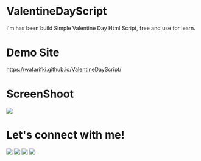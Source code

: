 # ValentineDayScript
I'm has been build Simple Valentine Day Html Script, free and use for learn.

# Demo Site
<a href="https://wafarifki.github.io/ValentineDayScript/">https://wafarifki.github.io/ValentineDayScript/</a>

# ScreenShoot
 <img src="https://raw.githubusercontent.com/wafarifki/ValentineDayScript/main/Screenshot.JPG">
 
# Let's connect with me!
<p>
    <a href="https://wafarifki.tk" target="_blank"><img src="https://img.shields.io/badge/Website-https://wafarifki.tk-blue?" /></a>
    <a href="https://www.linkedin.com/in/wafa-rifqi-anafin-553b591b7/" target="_blank"><img src="https://img.shields.io/badge/Linkedin-WafaRifkiAnafin_-blue" /></a>
    <a href="https://facebook.com/bekasiHACKERlive" target="_blank"><img src="https://img.shields.io/badge/Facebook-bekasiHACKERlive-blue" /></a>
    <a href="https://instagram.com/wafarifki_" target="_blank"><img src="https://img.shields.io/badge/Instagram-@wafarifki_-blue" /></a>
</p>

